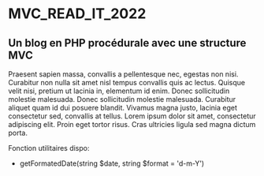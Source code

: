 # MVC_READ_IT_2022
## Un blog en PHP procédurale avec une structure MVC

Praesent sapien massa, convallis a pellentesque nec, egestas non nisi. Curabitur non nulla sit amet nisl tempus convallis quis ac lectus. Quisque velit nisi, pretium ut lacinia in, elementum id enim. Donec sollicitudin molestie malesuada. Donec sollicitudin molestie malesuada. Curabitur aliquet quam id dui posuere blandit. Vivamus magna justo, lacinia eget consectetur sed, convallis at tellus. Lorem ipsum dolor sit amet, consectetur adipiscing elit. Proin eget tortor risus. Cras ultricies ligula sed magna dictum porta.

Fonction utilitaires dispo:
- getFormatedDate(string $date, string $format = 'd-m-Y')